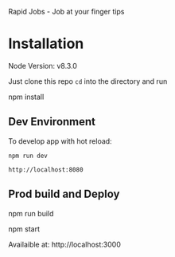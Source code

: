 Rapid Jobs - Job at your finger tips

# Installation

Node Version: v8.3.0

Just clone this repo `cd` into the directory and run

npm install

## Dev Environment
 To develop app with hot reload:

    npm run dev

    http://localhost:8080

## Prod build and Deploy

npm run build
  
npm start

Availaible at: http://localhost:3000